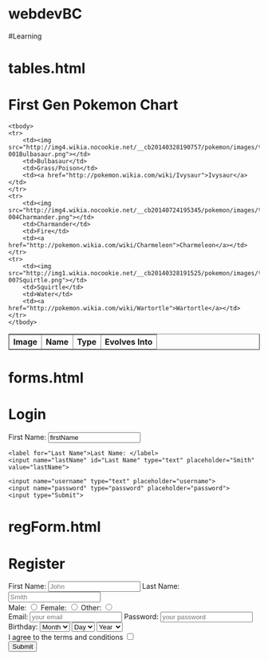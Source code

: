 # webdevBC
#Learning

tables.html
===========

<h1>First Gen Pokemon Chart</h1>
<table border="1">
	<thead>
		<tr>
		<th>Image</th>
		<th>Name</th>
		<th>Type</th>
		<th>Evolves Into</th>
		</tr>
	</thead>

	<tbody>
	<tr>
		<td><img src="http://img4.wikia.nocookie.net/__cb20140328190757/pokemon/images/thumb/2/21/001Bulbasaur.png/200px-001Bulbasaur.png"></td>
		<td>Bulbasaur</td>
		<td>Grass/Poison</td>
		<td><a href="http://pokemon.wikia.com/wiki/Ivysaur">Ivysaur</a></td>
	</tr>
	<tr>
		<td><img src="http://img4.wikia.nocookie.net/__cb20140724195345/pokemon/images/thumb/7/73/004Charmander.png/200px-004Charmander.png"></td>
		<td>Charmander</td>
		<td>Fire</td>
		<td><a href="http://pokemon.wikia.com/wiki/Charmeleon">Charmeleon</a></td>
	</tr>
	<tr>
		<td><img src="http://img1.wikia.nocookie.net/__cb20140328191525/pokemon/images/thumb/3/39/007Squirtle.png/200px-007Squirtle.png"></td>
		<td>Squirtle</td>
		<td>Water</td>
		<td><a href="http://pokemon.wikia.com/wiki/Wartortle">Wartortle</a></td>
	</tr>
	</tbody>
</table>

</body>
</html>

forms.html
==========
<!DOCTYPE html>
<html>
<head>
	<title>Form Demo</title>
</head>
<body>

<h1>Login</h1>
<!-- action - where the form send data to -->
<!-- method - what HTTP method (get/post) -->
<form>
	<label for="First Name">First Name: </label>
	<input name="firstName" id="First Name" type="text" placeholder="John" value="firstName">

	<label for="Last Name">Last Name: </label>
	<input name="lastName" id="Last Name" type="text" placeholder="Smith" value="lastName">

	<input name="username" type="text" placeholder="username">
	<input name="password" type="password" placeholder="password"> 
	<input type="Submit">
</form>


</body>
</html>

regForm.html
===========
<!DOCTYPE html>
<html>
<head>
	<title>Registration Form</title>
</head>
<body>
	<h1>Register</h1>

<form>
	<label for="First Name">First Name: </label>
	<input name="First Name" id="First Name" type="text" placeholder="John" required>
	<label for="Last Name">Last Name: </label>
	<input name="lastName" id="Last Name" type="text" placeholder="Smith" required>
<div>
	<label for="male">Male: </label>
	<input name="gender" id="male" type="radio">
	<label for="female">Female: </label>
	<input name="gender" id="female" type="radio">
	<label for="other">Other: </label>
	<input name="gender" id="other" type="radio">
</div>

<div>
	<label for="Email">Email: </label>
	<input name="Email" id="Email" type="email" placeholder="your email" required>
	<label for="Password">Password: </label>
	<input name="Password" id="Password" type="password" placeholder="your password" minlength="5" maxlength="10" required>
</div>	
<div>
	<label for="Birthday">Birthday: </label>
	<select name="Birthday">
		<option value=>Month</option>
			<option value=>Jan</option>
			<option value=>Feb</option>
	</select>
	<select name="Birthday">
		<option>Day</option>
			<option value=>1</option>
			<option value=>2</option>
	</select>
	<select name="Birthday">
		<option>Year</option>
			<option value=>1990</option>
			<option value=>1991</option>
	</select>
</div>	
<div>
	<label for="agreed"></label>I agree to the terms and conditions 
	<input type="checkbox" required>
</div>
<div>
	<input id="agreed" name="agreed" type="Submit">
</div>
</form>

</body>
</html>
